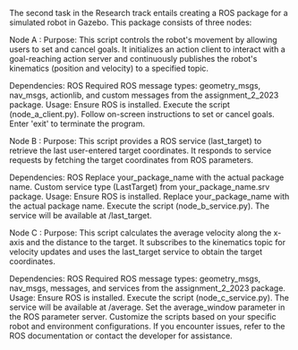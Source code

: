 The second task in the Research track entails creating a ROS package for a simulated robot in Gazebo. This package consists of three nodes:

 Node A :
Purpose:
This script controls the robot's movement by allowing users to set and cancel goals. It initializes an action client to interact with a goal-reaching action server and continuously publishes the robot's kinematics (position and velocity) to a specified topic.

Dependencies:
ROS
Required ROS message types: geometry_msgs, nav_msgs, actionlib, and custom messages from the assignment_2_2023 package.
Usage:
Ensure ROS is installed.
Execute the script (node_a_client.py).
Follow on-screen instructions to set or cancel goals.
Enter 'exit' to terminate the program.

 Node B :
Purpose:
This script provides a ROS service (last_target) to retrieve the last user-entered target coordinates. It responds to service requests by fetching the target coordinates from ROS parameters.

Dependencies:
ROS
Replace your_package_name with the actual package name.
Custom service type (LastTarget) from your_package_name.srv package.
Usage:
Ensure ROS is installed.
Replace your_package_name with the actual package name.
Execute the script (node_b_service.py).
The service will be available at /last_target.

 Node C :
Purpose:
This script calculates the average velocity along the x-axis and the distance to the target. It subscribes to the kinematics topic for velocity updates and uses the last_target service to obtain the target coordinates.

Dependencies:
ROS
Required ROS message types: geometry_msgs, nav_msgs, messages, and services from the assignment_2_2023 package.
Usage:
Ensure ROS is installed.
Execute the script (node_c_service.py).
The service will be available at /average.
Set the average_window parameter in the ROS parameter server.
Customize the scripts based on your specific robot and environment configurations. If you encounter issues, refer to the ROS documentation or contact the developer for assistance.






